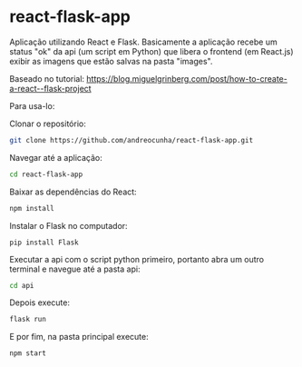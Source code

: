 # react-flask-app

Aplicação utilizando React e Flask. Basicamente a aplicação recebe um status "ok" da api (um script em Python) que libera o frontend (em React.js) exibir as imagens que estão salvas na pasta "images".

Baseado no tutorial:
https://blog.miguelgrinberg.com/post/how-to-create-a-react--flask-project


Para usa-lo:

Clonar o repositório:
```sh
git clone https://github.com/andreocunha/react-flask-app.git
```

Navegar até a aplicação:
```sh
cd react-flask-app
```

Baixar as dependências do React:
```sh
npm install
```

Instalar o Flask no computador:
```
pip install Flask
```

Executar a api com o script python primeiro, portanto abra um outro terminal e navegue até a pasta api:
```sh
cd api
```
Depois execute:
```sh
flask run
```

E por fim, na pasta principal execute:
```sh
npm start
```
